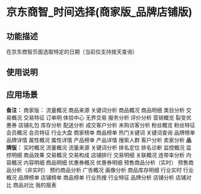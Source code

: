 # 京东商智_时间选择(商家版_品牌店铺版)
## 功能描述
在京东商智页面选取特定的日期（当前仅支持按天查询）
## 使用说明
## 应用场景
**备注：**
商家版：
流量概况
商品来源
关键词分析
商品概况
商品明细
类目分析
交易概况
交易特征
订单明
体验中心
无界交易
服务分析
评价分析
营销概览
裂变优惠券
店铺礼包
库存分析
配送分析
成交客户分析
未购访客分析
粉丝概览
粉丝特征
会员概况
会员特征
行业大盘
商家榜单
商品榜单
热门关键词
关键词查询
品牌榜单
品牌详情
属性概况
属性详情
产品榜单
产品详情
搜索人群
客户分析
卖家分析
**品牌版：**
实时概况
流量概况
流量来源
关键词分析
排名定位
排名诊断
监控概况
监控明细
商品效果
交易概况
交易构成
店铺排行
交易明细
关联概况
连带率分析
内容概况
内容明细
商品明细
优惠券概况
优惠券明细
预售商品分析（实时）
预售商品分析（非实时）
预约商品分析
广告概况
画像分析
商品库存明细
行业实时
行业概况
品牌榜单
店铺榜单
商品榜单
行业热搜
行业特征
品牌分析
店铺分析
店铺对比
商品对比
我的报表
